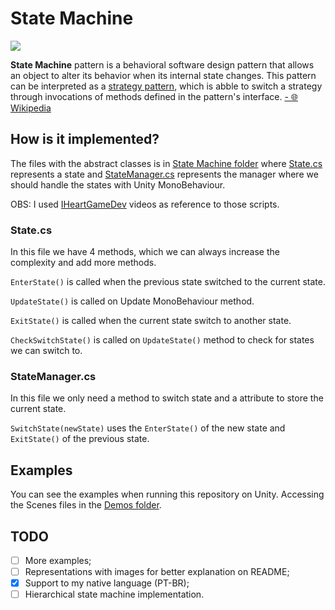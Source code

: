 # State Machine 
[![](https://img.shields.io/badge/lang-pt--BR-brightgreen)](README.pt-BR.md)

**State Machine** pattern is a behavioral software design pattern that allows an object to alter its behavior when its internal state changes. This pattern can be interpreted as a [strategy pattern](https://en.wikipedia.org/wiki/Strategy_pattern), which is abble to switch a strategy through invocations of methods defined in the pattern's interface. [- 🌐 Wikipedia](https://en.wikipedia.org/wiki/State_pattern)

## How is it implemented?
The files with the abstract classes is in [State Machine folder](Assets/Scripts/State%20Machine) where [State.cs](Assets/Scripts/State%20Machine/State.cs) represents a state and [StateManager.cs](Assets/Scripts/State%20Machine/StateManager.cs) represents the manager where we should handle the states with Unity MonoBehaviour.

OBS: I used [IHeartGameDev](https://www.youtube.com/watch?v=Vt8aZDPzRjI) videos as reference to those scripts.

### State.cs
In this file we have 4 methods, which we can always increase the complexity and add more methods. 

`EnterState()` is called when the previous state switched to the current state.

`UpdateState()` is called on Update MonoBehaviour method.

`ExitState()` is called when the current state switch to another state.

`CheckSwitchState()` is called on `UpdateState()` method to check for states we can switch to.

### StateManager.cs
In this file we only need a method to switch state and a attribute to store the current state.

`SwitchState(newState)` uses the `EnterState()` of the new state and `ExitState()` of the previous state.

## Examples
You can see the examples when running this repository on Unity. Accessing the Scenes files in the [Demos folder](Assets/Demos).

## TODO
- [ ] More examples;
- [ ] Representations with images for better explanation on README;
- [x] Support to my native language (PT-BR);
- [ ] Hierarchical state machine implementation.